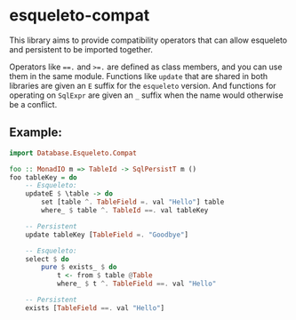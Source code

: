 # esqueleto-compat

This library aims to provide compatibility operators that can allow esqueleto and persistent to be imported together.

Operators like `==.` and `>=.` are defined as class members, and you can use them in the same module.
Functions like `update` that are shared in both libraries are given an `E` suffix for the `esqueleto` version.
And functions for operating on `SqlExpr` are given an `_` suffix when the name would otherwise be a conflict.

## Example:

```haskell
import Database.Esqueleto.Compat

foo :: MonadIO m => TableId -> SqlPersistT m ()
foo tableKey = do
    -- Esqueleto:
    updateE $ \table -> do
        set [table ^. TableField =. val "Hello"] table
        where_ $ table ^. TableId ==. val tableKey

    -- Persistent
    update tableKey [TableField =. "Goodbye"]

    -- Esqueleto:
    select $ do
        pure $ exists_ $ do
            t <- from $ table @Table
            where_ $ t ^. TableField ==. val "Hello"

    -- Persistent
    exists [TableField ==. val "Hello"]
```
